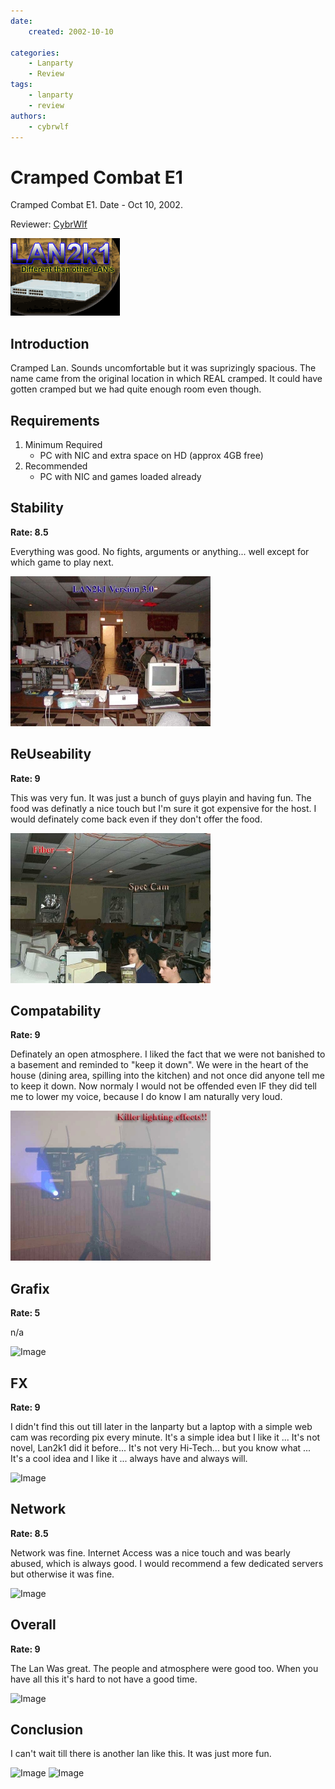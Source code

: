 ```yaml
---
date:
    created: 2002-10-10
    
categories:
    - Lanparty
    - Review
tags:
    - lanparty
    - review
authors:
    - cybrwlf
---
```


# Cramped Combat E1

Cramped Combat E1. Date - Oct 10, 2002.

Reviewer: [CybrWlf](../authors/cybrwlf/)

<!-- more -->

![Image](image-0.gif)

## Introduction

Cramped Lan. Sounds uncomfortable but it was suprizingly spacious. The name came from the original location in which REAL cramped. It could have gotten cramped but we had quite enough room even though.

## Requirements

1. Minimum Required
    * PC with NIC and extra space on HD (approx 4GB free)
2. Recommended
    * PC with NIC and games loaded already

## Stability

**Rate: 8.5** 

Everything was good. No fights, arguments or anything... well except for which game to play next.

 ![Image](image-1.jpg)
 
## ReUseability

**Rate: 9**

This was very fun. It was just a bunch of guys playin and having fun. The food was definatly a nice touch but I'm sure it got expensive for the host. I would definately come back even if they don't offer the food.

  ![Image](image-2.jpg)

## Compatability

**Rate: 9** 

Definately an open atmosphere. I liked the fact that we were not banished to a basement and reminded to "keep it down". We were in the heart of the house (dining area, spilling into the kitchen) and not once did anyone tell me to keep it down. Now normaly I would not be offended even IF they did tell me to lower my voice, because I do know I am naturally very loud.

 ![Image](image-3.jpg)

## Grafix

**Rate: 5**

n/a

![Image](image-4.jpg)

## FX

**Rate: 9** 

I didn't find this out till later in the lanparty but a laptop with a simple web cam was recording pix every minute. It's a simple idea but I like it ... It's not novel, Lan2k1 did it before... It's not very Hi-Tech... but you know what ... It's a cool idea and I like it ... always have and always will.

![Image](image-5.jpg)

## Network

**Rate: 8.5**

Network was fine. Internet Access was a nice touch and was bearly abused, which is always good. I would recommend a few dedicated servers but otherwise it was fine.

![Image](image-6.jpg)

## Overall

**Rate: 9** 

The Lan Was great. The people and atmosphere were good too. When you have all this it's hard to not have a good time.

 ![Image](image-7.jpg)

## Conclusion

I can't wait till there is another lan like this. It was just more fun.

![Image](image-8.jpg) ![Image](image-9.jpg)